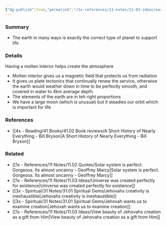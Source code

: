 ```yaml
---
{"dg-publish":true,"permalink":"/1x-references/11-notes/11-03-ideas/earth-is-the-exact-right-kind-of-planet-for-life/","title":"Earth is the exact right kind of planet for life","created":"2023-08-29T17:40:37.954+03:00","updated":"2024-02-14T20:18:33.149+03:00"}
---
```



### Summary
- The earth in many ways is exactly the correct type of planet to support life

### Details
Having a molten interior helps create the atmosphere
- Molten interior gives us a magnetic field that protects us from radiation
- It gives us plate tectonics that continually renew the service, otherwise the earth would weather down in time to be perfectly smooth, and covered in water to 4km average depth.
- The elements of the earth are in teh right proportions
- We have a large moon (which is unusual) but it steadies our orbit which is important for life
### References
- [[4x - Reading/41 Books/41.02 Book reviews/A Short History of Nearly Everything - Bill Bryson\|A Short History of Nearly Everything - Bill Bryson]]

### Related
- [[1x - References/11 Notes/11.02 Quotes/Solar system is perfect. Gorgeous. Its almost uncanny - Geoffrey Marcy\|Solar system is perfect. Gorgeous. Its almost uncanny - Geoffrey Marcy]]
- [[1x - References/11 Notes/11.03 Ideas/Universe was created perfectly for existence\|Universe was created perfectly for existence]]
- [[3x - Spiritual/31 Notes/31.01 Spiritual Gems/Jehovahs creativity is inexhaustible\|Jehovahs creativity is inexhaustible]]
- [[3x - Spiritual/31 Notes/31.01 Spiritual Gems/Jehovah wants us to examine creation\|Jehovah wants us to examine creation]]
- [[1x - References/11 Notes/11.03 Ideas/View beauty of Jehovahs creation as a gift from Him\|View beauty of Jehovahs creation as a gift from Him]]